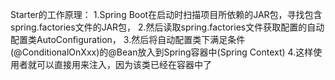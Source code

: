 Starter的工作原理：
1.Spring Boot在启动时扫描项目所依赖的JAR包，寻找包含spring.factories文件的JAR包，
2.然后读取spring.factories文件获取配置的自动配置类AutoConfiguration，
3.然后将自动配置类下满足条件(@ConditionalOnXxx)的@Bean放入到Spring容器中(Spring Context)
4.这样使用者就可以直接用来注入，因为该类已经在容器中了